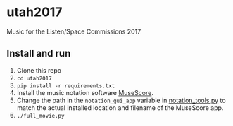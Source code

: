 # utah2017
Music for the Listen/Space Commissions 2017

## Install and run

1. Clone this repo
1. `cd utah2017`
1. `pip install -r requirements.txt`
1. Install the music notation software [MuseScore](https://musescore.org/).
1. Change the path in the `notation_gui_app` variable in [notation_tools.py](https://github.com/jonathanmarmor/utah2017/blob/master/notation_tools.py#L7) to match the actual installed location and filename of the MuseScore app.
1. `./full_movie.py`
